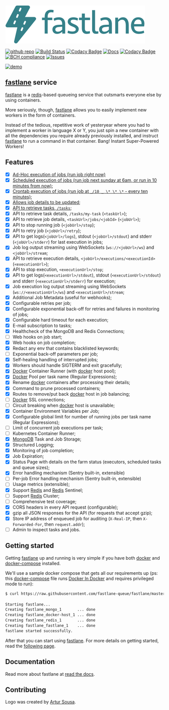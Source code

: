 ![fastlane](fastlane-logo.svg)

[![github repo](https://img.shields.io/badge/github-repo-blue.svg)](https://github.com/fastlane-queue/fastlane) [![Build Status](https://travis-ci.org/fastlane-queue/fastlane.svg?branch=master)](https://travis-ci.org/fastlane-queue/fastlane) [![Codacy Badge](https://api.codacy.com/project/badge/Coverage/f1325bf0a8e8419692487d3b5d2fa36b)](https://www.codacy.com/app/heynemann/fastlane?utm_source=github.com&amp;utm_medium=referral&amp;utm_content=fastlane-queue/fastlane&amp;utm_campaign=Badge_Coverage) [![Docs](https://readthedocs.org/projects/fastlane/badge/?version=latest)](https://fastlane.readthedocs.io/en/latest/?badge=latest) [![Codacy Badge](https://api.codacy.com/project/badge/Grade/f1325bf0a8e8419692487d3b5d2fa36b)](https://www.codacy.com/app/heynemann/fastlane?utm_source=github.com&amp;utm_medium=referral&amp;utm_content=fastlane-queue/fastlane&amp;utm_campaign=Badge_Grade) [![BCH compliance](https://bettercodehub.com/edge/badge/fastlane-queue/fastlane?branch=master)](https://bettercodehub.com/results/fastlane-queue/fastlane) [![Issues](https://img.shields.io/github/issues/fastlane-queue/fastlane.svg)](https://github.com/fastlane-queue/fastlane/issues)

[![demo](https://asciinema.org/a/219455.svg)](https://asciinema.org/a/219455)

## [fastlane](https://github.com/fastlane-queue/fastlane) service

[fastlane](https://github.com/fastlane-queue/fastlane) is a [redis](https://redis.io/)-based queueing service that outsmarts everyone else by using containers.

More seriously, though, [fastlane](https://github.com/fastlane-queue/fastlane) allows you to easily implement new workers in the form of containers.

Instead of the tedious, repetitive work of yesteryear where you had to implement a worker in language X or Y, you just spin a new container with all the dependencies you require already previously installed, and instruct [fastlane](https://github.com/fastlane-queue/fastlane) to run a command in that container. Bang! Instant Super-Powered Workers!

## Features

-   [x]  [Ad-Hoc execution of jobs (run job right now)](tests/func/test_adhoc.py#L11)
-   [x]  [Scheduled execution of jobs (run job next sunday at 6am, or run in 10 minutes from now)](tests/func/test_scheduled.py#L13);
-   [x]  [Crontab execution of jobs (run job at `_/10 _ \* \* \*` - every ten minutes)](tests/func/test_cron.py#L11);
-   [x]  [Allows job details to be updated](tests/func/test_update_details.py#L13);
-   [x]  [API to retrieve tasks, `/tasks`](tests/func/test_get_tasks.py#L11);
-   [x]  API to retrieve task details, `/tasks/my-task` (`<taskUrl>`);
-   [x]  API to retrieve job details, `<taskUrl>/jobs/<jobId>` (`<jobUrl>`);
-   [x]  API to stop running job (`<jobUrl>/stop`);
-   [x]  API to retry job (`<jobUrl>/retry`);
-   [x]  API to get logs(`<jobUrl>/logs`), stdout (`<jobUrl>/stdout`) and stderr (`<jobUrl>/stderr`) for last execution in jobs;
-   [x]  Job log output streaming using WebSockets (`ws://<jobUrl>/ws`) and `<jobUrl>/stream`;
-   [x]  API to retrieve execution details, `<jobUrl>/executions/<executionId>` (`<executionUrl>`);
-   [x]  API to stop execution, `<executionUrl>/stop`;
-   [x]  API to get logs(`<executionUrl>/stdout`), stdout (`<executionUrl>/stdout`) and stderr (`<executionUrl>/stderr`) for execution;
-   [x]  Job execution log output streaming using WebSockets (`ws://<executionUrl>/ws`) and `<executionUrl>/stream`;
-   [x]  Additional Job Metadata (useful for webhooks);
-   [x]  Configurable retries per job;
-   [x]  Configurable exponential back-off for retries and failures in monitoring of jobs;
-   [x]  Configurable hard timeout for each execution;
-   [x]  E-mail subscription to tasks;
-   [x]  Healthcheck of the MongoDB and Redis Connections;
-   [ ]  Web hooks on job start;
-   [x]  Web hooks on job completion;
-   [x]  Redact any env that contains blacklisted keywords;
-   [ ]  Exponential back-off parameters per job;
-   [x]  Self-healing handling of interrupted jobs;
-   [x]  Workers should handle SIGTERM and exit gracefully;
-   [x]  [Docker](https://docs.docker.com/) Container Runner (with [docker](https://docs.docker.com/) host pool);
-   [x]  [Docker](https://docs.docker.com/) Pool per task name (Regular Expressions);
-   [x]  Rename [docker](https://docs.docker.com/) containers after processing their details;
-   [x]  Command to prune processed containers;
-   [x]  Routes to remove/put back [docker](https://docs.docker.com/) host in job balancing;
-   [ ]  [Docker](https://docs.docker.com/) SSL connections;
-   [ ]  Circuit breaking when [docker](https://docs.docker.com/) host is unavailable;
-   [x]  Container Environment Variables per Job;
-   [x]  Configurable global limit for number of running jobs per task name (Regular Expressions);
-   [ ]  Limit of concurrent job executions per task;
-   [ ]  Kubernetes Container Runner;
-   [x]  [MongoDB](https://www.mongodb.com/) Task and Job Storage;
-   [x]  Structured Logging;
-   [x]  Monitoring of job completion;
-   [x]  Job Expiration;
-   [x]  Status Page with details on the farm status (executors, scheduled tasks and queue sizes);
-   [x]  Error handling mechanism (Sentry built-in, extensible)
-   [ ]  Per-job Error handling mechanism (Sentry built-in, extensible)
-   [ ]  Usage metrics (extensible);
-   [x]  Support [Redis](https://redis.io/) and [Redis](https://redis.io/) Sentinel;
-   [ ]  Support [Redis](https://redis.io/) Cluster;
-   [ ]  Comprehensive test coverage;
-   [x]  CORS headers in every API request (configurable);
-   [x]  gzip all JSON responses for the API (for requests that accept gzip);
-   [x]  Store IP address of enqueued job for auditing (`X-Real-IP`, then `X-Forwarded-For`, then `request.addr`);
-   [ ]  Admin to inspect tasks and jobs.

## Getting started

Getting [fastlane](https://github.com/fastlane-queue/fastlane) up and running is very simple if you have both [docker](https://docs.docker.com/) and [docker-compose](https://docs.docker.com/compose/) installed.

We'll use a sample docker compose that gets all our requirements up (ps: this [docker-compose](https://docs.docker.com/compose/) file runs [Docker In Docker](https://hub.docker.com/_/docker/) and requires privileged mode to run):

```bash
$ curl https://raw.githubusercontent.com/fastlane-queue/fastlane/master/docker-compose-sample.yml | docker-compose -f - up -d

Starting fastlane...
Creating fastlane_mongo_1       ... done
Creating fastlane_docker-host_1 ... done
Creating fastlane_redis_1       ... done
Creating fastlane_fastlane_1    ... done
fastlane started successfully.
```

After that you can start using [fastlane](https://github.com/fastlane-queue/fastlane). For more details on getting started, read the [following page](https://fastlane.readthedocs.io/en/latest/getting-started/).

## Documentation

Read more about fastlane at [read the docs](https://fastlane.readthedocs.io/en/latest/).
 
## Contributing

Logo was created by [Artur Sousa](https://github.com/arturfsousa).
